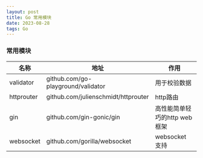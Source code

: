 ```yaml
---
layout: post
title: Go 常用模块
date: 2023-08-28
tags: Go
---
```



### 常用模块

名称|地址|作用
---|---|---
validator|github.com/go-playground/validator  |用于校验数据
httprouter|github.com/julienschmidt/httprouter|http路由
gin|  github.com/gin-gonic/gin          |高性能简单轻巧的http web框架
websocket | github.com/gorilla/websocket |websocket 支持